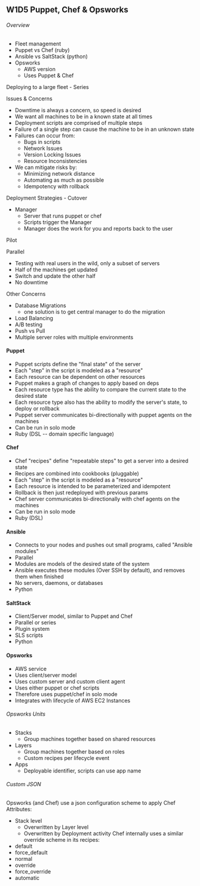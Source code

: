 ## W1D5 Puppet, Chef & Opsworks

###### Overview
* Fleet management
* Puppet vs Chef (ruby)
* Ansible vs SaltStack (python)
* Opsworks
  * AWS version
  * Uses Puppet & Chef

Deploying to a large fleet - Series

Issues & Concerns
* Downtime is always a concern, so speed is desired
* We want all machines to be in a known state at all times
* Deployment scripts are comprised of multiple steps
* Failure of a single step can cause the machine to be in an unknown state
* Failures can occur from:
  * Bugs in scripts
  * Network Issues
  * Version Locking Issues
  * Resource Inconsistencies
* We can mitigate risks by:
  * Minimizing network distance
  * Automating as much as possible
  * Idempotency with rollback

Deployment Strategies - Cutover
* Manager
  * Server that runs puppet or chef
  * Scripts trigger the Manager
  * Manager does the work for you and reports back to the user

Pilot

Parallel
  * Testing with real users in the wild, only a subset of servers
  * Half of the machines get updated
  * Switch and update the other half
  * No downtime

Other Concerns
* Database Migrations
  * one solution is to get central manager to do the migration
* Load Balancing
* A/B testing
* Push vs Pull
* Multiple server roles with multiple environments

#### Puppet
* Puppet scripts define the "final state" of the server
* Each "step" in the script is modeled as a "resource"
* Each resource can be dependent on other resources
* Puppet makes a graph of changes to apply based on deps
* Each resource type has the ability to compare the current state to the desired state
* Each resource type also has the ability to modify the server's state, to deploy or rollback
* Puppet server communicates bi-directionally with puppet agents on the machines
* Can be run in solo mode
* Ruby (DSL -- domain specific language)

#### Chef
* Chef "recipes" define "repeatable steps" to get a server into a desired state
* Recipes are combined into cookbooks (pluggable)
* Each "step" in the script is modeled as a "resource"
* Each resource is intended to be parameterized and idempotent
* Rollback is then just redeployed with previous params
* Chef server communicates bi-directionally with chef agents on the machines
* Can be run in solo mode
* Ruby (DSL)

#### Ansible
* Connects to your nodes and pushes out small programs, called "Ansible modules"
* Parallel
* Modules are models of the desired state of the system
* Ansible executes these modules (Over SSH by default), and removes them when finished
* No servers, daemons, or databases
* Python

#### SaltStack
* Client/Server model, similar to Puppet and Chef
* Parallel or series
* Plugin system
* SLS scripts
* Python

#### Opsworks
* AWS service
* Uses client/server model
* Uses custom server and custom client agent
* Uses either puppet or chef scripts
* Therefore uses puppet/chef in solo mode
* Integrates with lifecycle of AWS EC2 Instances

###### Opsworks Units
* Stacks
  * Group machines together based on shared resources
* Layers
  * Group machines together based on roles
  * Custom recipes per lifecycle event
* Apps
  * Deployable identifier, scripts can use app name

###### Custom JSON
Opsworks (and Chef) use a json configuration scheme to apply Chef Attributes:
* Stack level
  * Overwritten by Layer level
  * Overwritten by Deployment activity
Chef internally uses a similar override scheme in its recipes:
* default
* force_default
* normal
* override
* force_override
* automatic